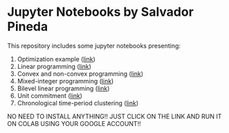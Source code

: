 # Jupyter Notebooks by Salvador Pineda

This repository includes some jupyter notebooks presenting:

1. Optimization example ([link](https://colab.research.google.com/github/salvapineda/notebooks/blob/main/OptimizationExample.ipynb))
2. Linear programming ([link](https://colab.research.google.com/github/salvapineda/notebooks/blob/main/LinearProgrammingPython.ipynb))
3. Convex and non-convex programming ([link](https://colab.research.google.com/github/salvapineda/notebooks/blob/main/Convex_NonConvex.ipynb))
4. Mixed-integer programming ([link](https://colab.research.google.com/github/salvapineda/notebooks/blob/main/BranchAndBound.ipynb))
5. Bilevel linear programming ([link](https://colab.research.google.com/github/salvapineda/notebooks/blob/main/BilevelProgramming.ipynb))
6. Unit commitment ([link](https://colab.research.google.com/github/salvapineda/notebooks/blob/main/UnitCommitment.ipynb))
7. Chronological time-period clustering ([link](https://colab.research.google.com/github/salvapineda/notebooks/blob/main/ChronologicalClustering.ipynb))

NO NEED TO INSTALL ANYTHING!! JUST CLICK ON THE LINK AND RUN IT ON COLAB USING YOUR GOOGLE ACCOUNT!!
